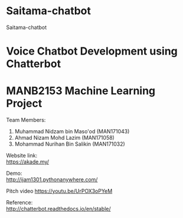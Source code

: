 # Saitama-chatbot
Saitama-chatbot

# Voice Chatbot Development using Chatterbot  
# MANB2153 Machine Learning Project  

Team Members:  
1) Muhammad Nidzam bin Maso'od  (MAN171043)  
2) Ahmad Nizam Mohd Lazim 		  (MAN171058)  
3) Mohammad Nurihan Bin Salikin (MAN171032)  

Website link:  
https://akade.my/  

Demo:  
http://ijam1301.pythonanywhere.com/  

Pitch video
https://youtu.be/UrPOX3oPYeM

Reference:  
http://chatterbot.readthedocs.io/en/stable/  

